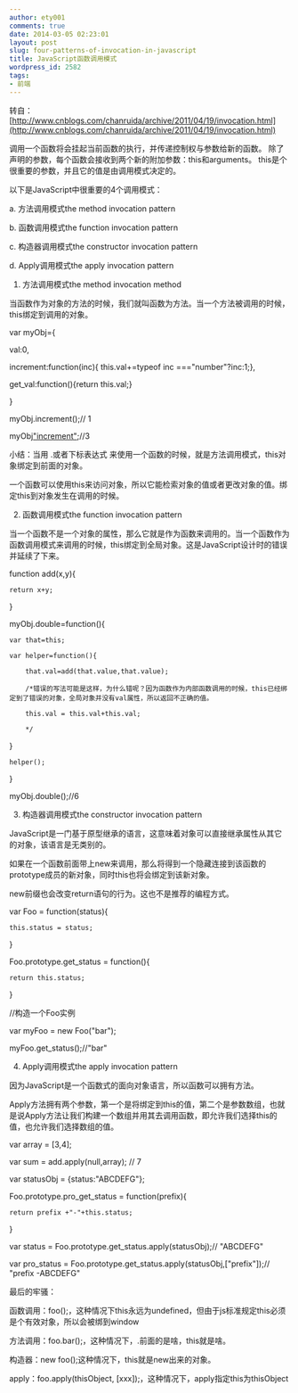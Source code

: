 ```yaml
---
author: ety001
comments: true
date: 2014-03-05 02:23:01
layout: post
slug: four-patterns-of-invocation-in-javascript
title: JavaScript函数调用模式
wordpress_id: 2582
tags:
- 前端
---
```


转自：[http://www.cnblogs.com/chanruida/archive/2011/04/19/invocation.html](http://www.cnblogs.com/chanruida/archive/2011/04/19/invocation.html)

调用一个函数将会挂起当前函数的执行，并传递控制权与参数给新的函数。 除了声明的参数，每个函数会接收到两个新的附加参数：this和arguments。 this是个很重要的参数，并且它的值是由调用模式决定的。

以下是JavaScript中很重要的4个调用模式：

a. 方法调用模式the method invocation pattern

b. 函数调用模式the function invocation pattern

c. 构造器调用模式the constructor invocation pattern

d. Apply调用模式the apply invocation pattern

<!-- more -->

1. 方法调用模式the method invocation method

当函数作为对象的方法的时候，我们就叫函数为方法。当一个方法被调用的时候，this绑定到调用的对象。

var myObj={

val:0,

increment:function(inc){ this.val+=typeof inc ==="number"?inc:1;},

get_val:function(){return this.val;}

}

myObj.increment();// 1

myObj["increment"](2);//3

小结：当用 .或者下标表达式 来使用一个函数的时候，就是方法调用模式，this对象绑定到前面的对象。

一个函数可以使用this来访问对象，所以它能检索对象的值或者更改对象的值。绑定this到对象发生在调用的时候。



2. 函数调用模式the function invocation pattern

当一个函数不是一个对象的属性，那么它就是作为函数来调用的。当一个函数作为函数调用模式来调用的时候，this绑定到全局对象。这是JavaScript设计时的错误并延续了下来。

function add(x,y){

    return x+y;

}

myObj.double=function(){

    var that=this;

    var helper=function(){

        that.val=add(that.value,that.value);

        /*错误的写法可能是这样，为什么错呢？因为函数作为内部函数调用的时候，this已经绑定到了错误的对象，全局对象并没有val属性，所以返回不正确的值。

        this.val = this.val+this.val;

        */

}

    helper();

}

myObj.double();//6



3. 构造器调用模式the constructor invocation pattern

JavaScript是一门基于原型继承的语言，这意味着对象可以直接继承属性从其它的对象，该语言是无类别的。

如果在一个函数前面带上new来调用，那么将得到一个隐藏连接到该函数的prototype成员的新对象，同时this也将会绑定到该新对象。

new前缀也会改变return语句的行为。这也不是推荐的编程方式。

var Foo = function(status){

    this.status = status;

}

Foo.prototype.get_status = function(){

    return this.status;

}

//构造一个Foo实例

var myFoo = new Foo("bar");

myFoo.get_status();//"bar"



4. Apply调用模式the apply invocation pattern

因为JavaScript是一个函数式的面向对象语言，所以函数可以拥有方法。

Apply方法拥有两个参数，第一个是将绑定到this的值，第二个是参数数组，也就是说Apply方法让我们构建一个数组并用其去调用函数，即允许我们选择this的值，也允许我们选择数组的值。

var array = [3,4];

var sum = add.apply(null,array); // 7

var statusObj = {status:"ABCDEFG"};

Foo.prototype.pro_get_status = function(prefix){

    return prefix +"-"+this.status;

}

var status = Foo.prototype.get_status.apply(statusObj);// "ABCDEFG"

var pro_status = Foo.prototype.get_status.apply(statusObj,["prefix"]);// "prefix -ABCDEFG"



最后的牢骚：

函数调用：foo();，这种情况下this永远为undefined，但由于js标准规定this必须是个有效对象，所以会被绑到window

方法调用：foo.bar();，这种情况下，.前面的是啥，this就是啥。

构造器：new foo();这种情况下，this就是new出来的对象。

apply：foo.apply(thisObject, [xxx]);，这种情况下，apply指定this为thisObject


